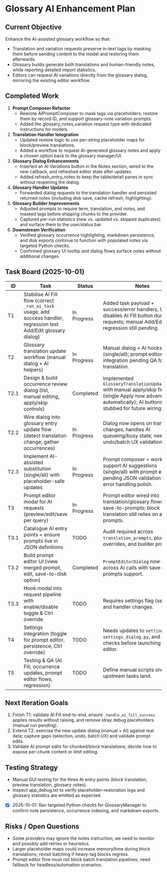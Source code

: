 ﻿# Glossary AI Enhancement Plan

## Current Objective
Enhance the AI-assisted glossary workflow so that:
- Translation and variation requests preserve in-text tags by masking them before sending content to the model and restoring them afterwards.
- Glossary builds generate both translations and human-friendly notes, while reporting detailed import statistics.
- Editors can request AI variations directly from the glossary dialog, mirroring the existing editor workflow.

## Completed Work
1. **Prompt Composer Refactor**
   - Rewrote AIPromptComposer to mask tags via placeholders, restore them by record ID, and support glossary-note variation prompts.
   - Added the glossary_notes_variation request type with dedicated instructions for models.
2. **Translation Handler Integration**
   - Updated restore logic to use per-string placeholder maps for block/preview translations.
   - Added a workflow to request AI-generated glossary notes and apply a chosen option back to the glossary manager/UI.
3. **Glossary Dialog Enhancements**
   - Inserted an AI Variations button in the Notes section, wired to the new callback, and refreshed editor state after updates.
   - Added refresh_entry_notes to keep the table/detail panes in sync without reopening the dialog.
4. **Glossary Handler Updates**
   - Forwarded dialog requests to the translation handler and persisted returned notes (including disk save, cache refresh, highlighting).
5. **Glossary Builder Improvements**
   - Adjusted prompts to require term, translation, and notes, and masked tags before shipping chunks to the provider.
   - Captured per-run statistics (new vs. updated vs. skipped duplicates) and surface them to the user/status bar.
6. **Downstream Verification**
   - Verified glossary occurrence highlighting, markdown persistence, and disk exports continue to function with populated notes via targeted Python checks.
   - Confirmed glossary UI tooltip and dialog flows surface notes without additional changes.

## Task Board (2025-10-01)
| ID | Task | Status | Notes |
|----|------|--------|-------|
| T1 | Stabilise AI Fill flow (correct `_run_ai_task` usage, add success handler, regression test Add/Edit glossary dialog) | In Progress | Added task payload + success/error handlers, UI disables AI Fill button during requests; manual Add/Edit regression still pending. |
| T2 | Glossary translation update workflow (manual dialog + AI helpers) | In Progress | Manual dialog + AI hooks wired (single/all); prompt editor integration pending QA for block translation. |
| T2.1 | Design & build occurrence review dialog (list, manual editing, apply/skip controls) | Completed | Implemented `GlossaryTranslationUpdateDialog` with manual apply/skip flow (single Apply now advances automatically); AI buttons stubbed for future wiring. |
| T2.2 | Wire dialog into glossary entry update flow (detect translation change, gather occurrences) | In Progress | Dialog now opens on translation changes, handles AI queueing/busy state; needs undo/batch UX validation. |
| T2.3 | Implement AI-assisted substitution (single/all) with placeholder-safe updates | In Progress | Prompt composer + worker now support AI suggestions (single/all) with prompt editor; pending JSON validation and error handling polish. |
| T3 | Prompt editor modal for AI requests (preview/edit/save per query) | In Progress | Prompt editor wired into translation/glossary flows with save-to-prompts; block translation still relies on auto prompts. |
| T3.1 | Catalogue AI entry points + ensure prompts live in JSON definitions | TODO | Audit required across `translation_prompts`, plugin overrides, and builder prompts. |
| T3.2 | Build prompt editor UI (view merged prompt, edit, save-to-disk option) | Completed | `PromptEditorDialog` now used across AI calls with save-to-prompts support. |
| T3.3 | Hook modal into request pipeline with enable/disable toggle & Ctrl override | TODO | Requires settings flag (see T4) and handler changes. |
| T4 | Settings integration (toggle for prompt editor, persistence, Ctrl override) | TODO | Needs updates to `settings.json`, `settings_dialog.py`, and runtime checks before launching prompt editor. |
| T5 | Testing & QA (AI Fill, occurrence updates, prompt editor flows, regression) | TODO | Define manual scripts once upstream tasks land. |

## Next Iteration Goals
1. Finish T1: validate AI Fill end-to-end, ensure `_handle_ai_fill_success` applies results without raising, and remove stray debug placeholders (manual run pending).
2. Extend T2: exercise the new update dialog (manual + AI) against real data; capture gaps (selection, undo, batch UX) and validate prompt edits.
3. Validate AI prompt edits for chunked/block translations; decide how to expose per-chunk content or limit editing.

## Testing Strategy
- Manual GUI testing for the three AI entry points (block translation, preview translation, glossary notes).
- Inspect app_debug.txt to verify placeholder-restoration logs and glossary statistics are emitted as expected.
- [x] 2025-10-01: Ran targeted Python checks for GlossaryManager to confirm note persistence, occurrence indexing, and markdown exports.

## Risks / Open Questions
- Some providers may ignore the notes instruction; we need to monitor and possibly add retries or heuristics.
- Larger placeholder maps could increase memory/time during block translations; revisit batching if heavy-tag blocks regress.
- Prompt editor flow must not block batch translation pipelines; need fallback for headless/automation scenarios.

